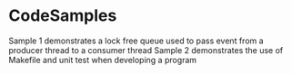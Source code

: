 # CodeSamples
Sample 1 demonstrates a lock free queue used to pass event from a producer thread to a consumer thread
Sample 2 demonstrates the use of Makefile and unit test when developing a program

